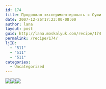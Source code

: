 ```yaml
---
id: 174
title: Продолжаю экспериментировать с Суши
date: 2007-12-26T17:23:00-08:00
author: lana
layout: post
guid: http://lana.moskalyuk.com/recipe/174
permalink: /recipe/174/
ljID:
  - "511"
  - "511"
  - "511"
categories:
  - Uncategorized
---
```

![](http://farm3.static.flickr.com/2047/2139984832_c22d642e6d.jpg?v=0)![](http://farm3.static.flickr.com/2208/2139984954_c8b3dabf7a.jpg?v=0)![](http://farm3.static.flickr.com/2082/2139202901_3b3b4d1ccc.jpg?v=0)